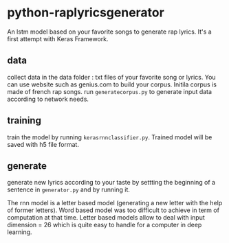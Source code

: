 # python-raplyricsgenerator
An lstm model based on your favorite songs to generate rap lyrics. It's a first attempt with Keras Framework.

## data
collect data in the data folder : txt files of your favorite song or lyrics. You can use website such as genius.com to build your corpus. Initila corpus is made of french rap songs.
run ```generatecorpus.py``` to generate input data according to network needs.

## training
train the model by running ```kerasrnnclassifier.py```. Trained model will be saved with h5 file format.

## generate
generate new lyrics according to your taste by settting the beginning of a sentence in ```generator.py``` and by running it.

The rnn model is a letter based model (generating a new letter with the help of former letters). Word based model was too difficult to achieve in term of computation at that time. Letter based models allow to deal with input dimension = 26 which is quite easy to handle for a computer in deep learning.